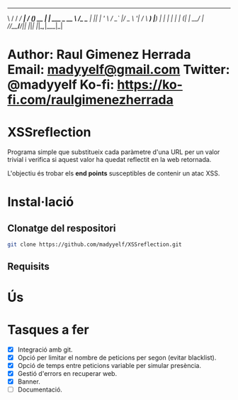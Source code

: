 __  ______ ____   __ _           _           
\ \/ / ___/ ___| / _(_)_ __   __| | ___ _ __ 
 \  /\___ \___ \| |_| | '_ \ / _` |/ _ \ '__|
 /  \ ___) |__) |  _| | | | | (_| |  __/ |   
/_/\_\____/____/|_| |_|_| |_|\__,_|\___|_|   
                                             

Author: Raul Gimenez Herrada
Email: madyyelf@gmail.com
Twitter: @madyyelf
Ko-fi: https://ko-fi.com/raulgimenezherrada
===========================================

# XSSreflection
Programa simple que substitueix cada paràmetre d'una URL per un valor trivial i verifica si aquest valor ha quedat reflectit en la web retornada.

L'objectiu és trobar els **end points** susceptibles de contenir un atac XSS.
# Instal·lació
## Clonatge del respositori
```bash
git clone https://github.com/madyyelf/XSSreflection.git
```
## Requisits
# Ús
# Tasques a fer
- [x] Integració amb git.
- [x] Opció per limitar el nombre de peticions per segon (evitar blacklist).
- [x] Opció de temps entre peticions variable per simular presència.
- [x] Gestió d'errors en recuperar web.
- [x] Banner.
- [ ] Documentació.
